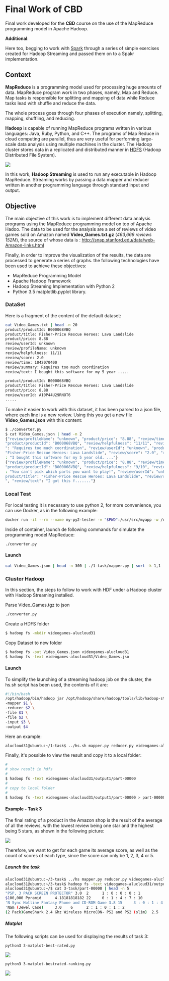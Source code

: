 # Final Work of CBD

Final work developed for the **CBD** course on the use of the MapReduce programming model in Apache Hadoop.

**Additional**:

Here too, begging to work with [Spark](https://spark.apache.org/) through a series of simple exercises created for Hadoop Streaming and passed them on to a Spakr implementation.

## Context

**MapReduce** is a programming model used for processing huge amounts of data. MapReduce program work in two phases, namely, Map and Reduce. Map tasks is responsible for splitting and mapping of data while Reduce tasks lead with shuffle and reduce the data.

The whole process goes through four phases of execution namely, splitting, mapping, shuffling, and reducing.

**Hadoop** is capable of running MapReduce programs written in various languages: Java, Ruby, Python, and C++. The programs of Map Reduce in cloud computing are parallel, thus are very useful for performing large-scale data analysis using multiple machines in the cluster. The Hadoop cluster stores data in a replicated and distributed manner in [HDFS](https://hadoop.apache.org/docs/r1.2.1/hdfs_design.html) (Hadoop Distributed File System).

![](imgs/mapreduce-flow.jpg)

In this work, **Hadoop Streaming** is used to run any executable in Hadoop MapReduce. Streaming works by passing a data mapper and reducer written in another programming language through standard input and output.

## Objective

The main objective of this work is to implement different data analysis programs using the MapReduce programming model on top of Apache Hadoo. The data to be used for the analysis are a set of reviews of video games sold on Amazon named **Video_Games.txt.gz** (*463,669 reviews 152M*), the source of whose data is : http://snap.stanford.edu/data/web-Amazon-links.html

Finally, in order to improve the visualization of the results, the data are processed to generate a series of graphs. the following technologies have been used to achieve these objectives:  

- MapReduce Programming Model 
-  Apache Hadoop Framework 
-  Hadoop Streaming Implementation with Python 2
-  Python 3.5 matplotlib.pyplot library.

 ### DataSet

Here is a fragment of the content of the default dataset:

```bash
cat Video_Games.txt | head -n 20
product/productId: B000068VBQ
product/title: Fisher-Price Rescue Heroes: Lava Landslide
product/price: 8.88
review/userId: unknown
review/profileName: unknown
review/helpfulness: 11/11
review/score: 2.0
review/time: 1042070400
review/summary: Requires too much coordination
review/text: I bought this software for my 5 year .....

product/productId: B000068VBQ
product/title: Fisher-Price Rescue Heroes: Lava Landslide
product/price: 8.88
review/userId: A10P44U29RNOT6
.....
```

To make it easier to work with this dataset, it has been parsed to a json file, where each line is a new review. Using this you get a new file **Video_Games.json** with this content:

```bash
$ ./converter.py
$ cat Video_Games.json | head -n 2
{"review/profileName": "unknown", "product/price": "8.88", "review/time": "1042070400",
"product/productId": "B000068VBQ", "review/helpfulness": "11/11", "review/summary
": "Requires too much coordination", "review/userId": "unknown", "product/title":
"Fisher-Price Rescue Heroes: Lava Landslide", "review/score": "2.0", "review/text"
: "I bought this software for my 5 year old. ..."}
{"review/profileName": "unknown", "product/price": "8.88", "review/time": "1041552000",
"product/productId": "B000068VBQ", "review/helpfulness": "9/10", "review/summary"
: "You can't pick which parts you want to play!", "review/userId": "unknown", "
product/title": "Fisher-Price Rescue Heroes: Lava Landslide", "review/score": "2.0
", "review/text": "I got this f......."}

```
 ### Local Test

For local testing it is necessary to use python 2, for more convenience, you can use Docker, as in the following example:

```bash
docker run -it --rm --name my-py2-tester -v "$PWD":/usr/src/myapp -w /usr/src/myapp python:2
```

Inside of container, launch de following commands for simulate the programming model MapReduce:
```
./converter.py
```
#### Launch
```bash
cat Video_Games.json | head -n 300 | ./1-task/mapper.py | sort -k 1,1 | ./1-task/reduce.py
```
### Cluster Hadoop

In this section, the steps to follow to work with HDF under a Hadoop cluster with Hadoop Streaming installed. 

Parse Video_Games.tgz to json 
```bash
./converter.py
```
Create a HDFS folder 
```bash
$ hadoop fs -mkdir videogames-alucloud31
```
Copy Dataset to new folder
```bash
$ hadoop fs -put Video_Games.json videogames-alucloud31
$ hadoop fs -text videogames-alucloud31/Video_Games.jso
```
#### Launch

To simplify the launching of a streaming hadoop job on the cluster, the hs.sh script has been used, the contents of it are:
```bash
#!/bin/bash
/opt/hadoop/bin/hadoop jar /opt/hadoop/share/hadoop/tools/lib/hadoop-streaming-*.jar \
-mapper $1 \
-reducer $2 \
-file $1 \
-file $2 \
-input $3 \
-output $4
```
Here an example:
```bash
alucloud31@ubuntu:~/1-task$ ../hs.sh mapper.py reducer.py videogames-alucloud31/Video_Games.json videogames-alucloud31/output
```
Finally, it's possible to view the result and copy it to a local folder:

```bash
#
# show result in hdfs
#
$ hadoop fs -text videogames-alucloud31/output1/part-00000
#
# copy to local folder
#
$ hadoop fs -text videogames-alucloud31/output1/part-00000 > part-00000
```

#### Example - Task 3

The final rating of a product in the Amazon shop is the result of the average of all the reviews, with the lowest review being one star and the highest being 5 stars, as shown in the following picture:

![](imgs/amazon-rating.png)


Therefore, we want to get for each game its average score, as well as the count of scores of each type, since the score can only be 1, 2, 3, 4 or 5.

##### Launch the task
```bash
alucloud31@ubuntu:~/3-task$ ../hs mapper.py reducer.py videogames-alucloud31/Video_Games.json videogames-alucloud31/output
alucloud31@ubuntu:~/3-task$ hadoop fs -text videogames-alucloud31/output1/part-00000 > part-00000
alucloud31@ubuntu:~/$ cat 3-task/part-00000 | head -n 5
"PSP, 3 PACK SCREEN PROTECTOR" 3.0  2      1 : 0 : 0 : 0 : 1
$100,000 Pyramid      4.18181818182 22     0 : 1 : 4 : 7 : 10
'N Sync Hotline Fantasy Phone and CD-ROM Game 3.8 15     3 : 0 : 1 : 4 : 7
'Nam (Jewel Case)     3.0    6      2 : 1 : 0 : 1 : 2
(2 Pack)GameShark 2.4 Ghz Wireless MicroCON- PS2 and PS2 (slim)  2.5    2      1 : 0 :0 : 1 : 0
```
##### Matplot

The following scripts can be used for displaying the results of task 3:
```
python3 3-matplot-best-rated.py
```

![](imgs/3-graph.png)

```
python3 3-matplot-bestrated-ranking.py
```

![](imgs/4-graph.png)